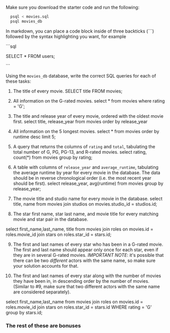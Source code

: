 Make sure you download the starter code and run the following:

```sh
  psql < movies.sql
  psql movies_db
```

In markdown, you can place a code block inside of three backticks (```) followed by the syntax highlighting you want, for example

\```sql

SELECT \* FROM users;

\```

Using the `movies_db` database, write the correct SQL queries for each of these tasks:

1.  The title of every movie.
SELECT title FROM movies;

2.  All information on the G-rated movies.
select * from movies where rating = 'G';

3.  The title and release year of every movie, ordered with the oldest movie first.
     select title, release_year from movies order by release_year
4.  All information on the 5 longest movies.
    select * from movies order by runtime desc limit 5;
5.  A query that returns the columns of `rating` and `total`, tabulating the total number of G, PG, PG-13, and R-rated movies.
    select rating, count(*) from movies group by rating;

6.  A table with columns of `release_year` and `average_runtime`,
    tabulating the average runtime by year for every movie in the database. The data should be in reverse chronological order (i.e. the most recent year should be first).
select release_year, avg(runtime) from movies group by release_year;
7.  The movie title and studio name for every movie in the
    database.
select title, name from movies join studios on movies.studio_id = studios.id;

8.  The star first name, star last name, and movie title for every matching movie and star pair in the database.

select first_name,last_name, title from movies join roles on movies.id = roles.movie_id join stars on roles.star_id = stars.id;

9.  The first and last names of every star who has been in a G-rated movie. The first and last name should appear only once for each star, even if they are in several G-rated movies. *IMPORTANT NOTE*: it's possible that there can be two *different* actors with the same name, so make sure your solution accounts for that.

10. The first and last names of every star along with the number
    of movies they have been in, in descending order by the number of movies. (Similar to #9, make sure
    that two different actors with the same name are considered separately).

select first_name,last_name from movies join roles on movies.id = roles.movie_id join stars on roles.star_id = stars.id WHERE rating = 'G' group by stars.id;

### The rest of these are bonuses
<!-- 
11. The title of every movie along with the number of stars in
    that movie, in descending order by the number of stars.

12. The first name, last name, and average runtime of the five
    stars whose movies have the longest average.

13. The first name, last name, and average runtime of the five
    stars whose movies have the longest average, among stars who have more than one movie in the database.

14. The titles of all movies that don't feature any stars in our
    database.

15. The first and last names of all stars that don't appear in any movies in our database.

16. The first names, last names, and titles corresponding to every
    role in the database, along with every movie title that doesn't have a star, and the first and last names of every star not in a movie. -->
